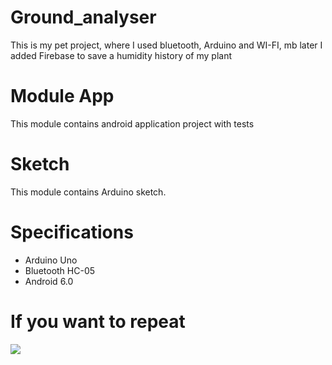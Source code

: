# Ground_analyser
This is my pet project, where I used bluetooth, Arduino and WI-FI, mb later I added Firebase to save a humidity history of my plant

# Module App
This module contains android application project with tests

# Sketch
This module contains Arduino sketch.

# Specifications
* Arduino Uno
* Bluetooth HC-05
* Android 6.0

# If you want to repeat

<img src="https://static.insales-cdn.com/files/1/3633/4214321/original/Schem.png">
